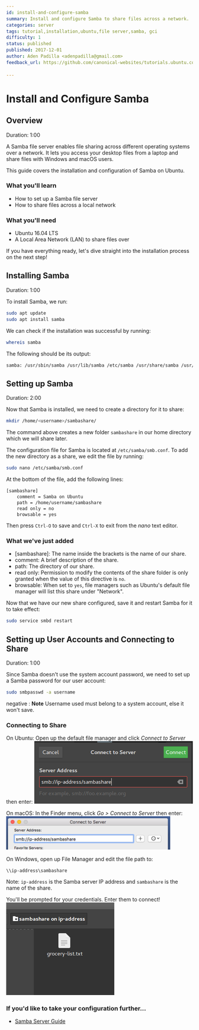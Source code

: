 ```yaml
---
id: install-and-configure-samba
summary: Install and configure Samba to share files across a network.
categories: server
tags: tutorial,installation,ubuntu,file server,samba, gci
difficulty: 1
status: published
published: 2017-12-01
author: Aden Padilla <adenpadilla@gmail.com>
feedback_url: https://github.com/canonical-websites/tutorials.ubuntu.com/issues

---
```


# Install and Configure Samba

## Overview
Duration: 1:00

A Samba file server enables file sharing across different operating systems over a network. It lets you access your desktop files from a laptop and share files with Windows and macOS users.

This guide covers the installation and configuration of Samba on Ubuntu.

### What you'll learn
- How to set up a Samba file server
- How to share files across a local network

### What you'll need
- Ubuntu 16.04 LTS
- A Local Area Network (LAN) to share files over

If you have everything ready, let's dive straight into the installation process on the next step!

## Installing Samba
Duration: 1:00

To install Samba, we run:
```bash
sudo apt update
sudo apt install samba
```
We can check if the installation was successful by running:
```bash
whereis samba
```
The following should be its output:
```bash
samba: /usr/sbin/samba /usr/lib/samba /etc/samba /usr/share/samba /usr/share/man/man7/samba.7.gz /usr/share/man/man8/samba.8.gz
```

## Setting up Samba
Duration: 2:00

Now that Samba is installed, we need to create a directory for it to share:
```bash
mkdir /home/<username>/sambashare/
```
The command above creates a new folder `sambashare` in our home directory which we will share later.

The configuration file for Samba is located at `/etc/samba/smb.conf`. To add the new directory as a share, we edit the file by running:
```bash
sudo nano /etc/samba/smb.conf
```
At the bottom of the file, add the following lines:
```
[sambashare]
    comment = Samba on Ubuntu
    path = /home/username/sambashare
    read only = no
    browsable = yes
```
Then press `Ctrl-O` to save and `Ctrl-X` to exit from the *nano* text editor.


### What we've just added
- [sambashare]: The name inside the brackets is the name of our share.
- comment: A brief description of the share.
- path: The directory of our share.
- read only: Permission to modify the contents of the share folder is only granted when the value of this directive is `no`.
- browsable: When set to `yes`, file managers such as Ubuntu's default file manager will list this share under "Network".

Now that we have our new share configured, save it and restart Samba for it to take effect:
```bash
sudo service smbd restart
```

## Setting up User Accounts and Connecting to Share
Duration: 1:00

Since Samba doesn't use the system account password, we need to set up a Samba password for our user account:
```bash
sudo smbpasswd -a username
```

negative
: **Note**
Username used must belong to a system account, else it won't save.

### Connecting to Share
On Ubuntu:
Open up the default file manager and click *Connect to Server* then enter:
![ubuntuctn](images/ubuntuctn.png)

On macOS:
In the Finder menu, click *Go > Connect to Server* then enter:
![macosctn](images/macosctn.png)

On Windows, open up File Manager and edit the file path to:
```address
\\ip-address\sambashare
```
Note: `ip-address` is the Samba server IP address and `sambashare` is the name of the share.

You'll be prompted for your credentials. Enter them to connect!
![Samba](images/end.png)

### If you'd like to take your configuration further...
- [Samba Server Guide](https://help.ubuntu.com/community/Samba/SambaServerGuide)
